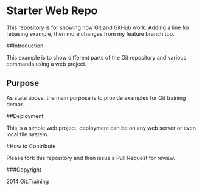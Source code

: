 # Starter Web Repo

This repository is for showing how Git and GitHub work.
Adding a line for rebasing example, then more changes from my feature branch too.

##Introduction

This example is to show different parts of the Git repository and various commands using a web project.

## Purpose

As state above, the main purpose is to provide examples for Git training demos.

##Deployment

This is a simple web project, deployment can be on any web server or even local file system.


#How to Contribute

Please fork this repository and then issue a Pull Request for review.

###Copyright

2014 Git.Training
